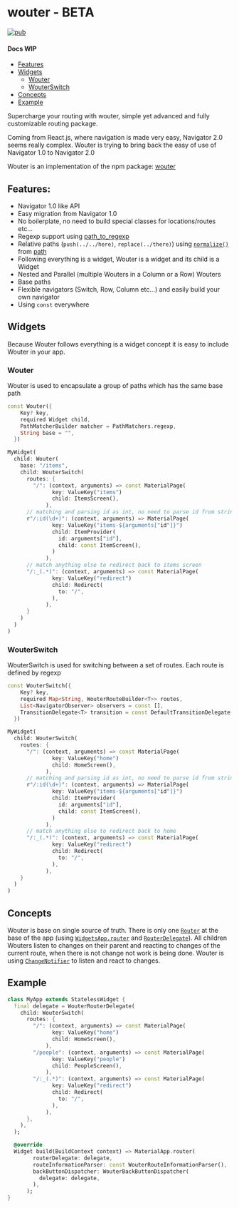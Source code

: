 # wouter - BETA

<a href="https://pub.dev/packages/wouter"><img src="https://img.shields.io/pub/v/wouter.svg" alt="pub"></a>

#### Docs WIP

- [Features](#features)
- [Widgets](#widgets)
  - [Wouter](#wouter)
  - [WouterSwitch](#wouterswitch)
- [Concepts](#concepts)
- [Example](#example)

Supercharge your routing with wouter, simple yet advanced and fully customizable routing package.

Coming from React.js, where navigation is made very easy, Navigator 2.0 seems really complex.
Wouter is trying to bring back the easy of use of Navigator 1.0 to Navigator 2.0

Wouter is an implementation of the npm package: [wouter](https://www.npmjs.com/package/wouter)

## Features:
- Navigator 1.0 like API
- Easy migration from Navigator 1.0
- No boilerplate, no need to build special classes for locations/routes etc...
- Regexp support using [path_to_regexp](https://pub.dev/packages/path_to_regexp)
- Relative paths (```push(../../here)```, ```replace(../there)```) using [```normalize()```](https://pub.dev/documentation/path/latest/path/normalize.html) from [path](https://pub.dev/packages/path)
- Following everything is a widget, Wouter is a widget and its child is a Widget
- Nested and Parallel (multiple Wouters in a Column or a Row) Wouters
- Base paths
- Flexible navigators (Switch, Row, Column etc...) and easily build your own navigator
- Using ```const``` everywhere

## Widgets

Because Wouter follows everything is a widget concept it is easy to include Wouter in your app.

### Wouter

Wouter is used to encapsulate a group of paths which has the same base path

```dart
const Wouter({
    Key? key,
    required Widget child,
    PathMatcherBuilder matcher = PathMatchers.regexp,
    String base = "",
  })
```

```dart
MyWidget(
  child: Wouter(
    base: "/items",
    child: WouterSwitch(
      routes: {
        "/": (context, arguments) => const MaterialPage(
              key: ValueKey("items")
              child: ItemsScreen(),
            ),
      // matching and parsing id as int, no need to parse id from string to int later
      r"/:id(\d+)": (context, arguments) => MaterialPage(
              key: ValueKey("items-${arguments["id"]}")
              child: ItemProvider(
                id: arguments["id"],
                child: const ItemScreen(),
              )
            ),
      // match anything else to redirect back to items screen
      "/:_(.*)": (context, arguments) => const MaterialPage(
              key: ValueKey("redirect")
              child: Redirect(
                to: "/",
              ),
            ),  
      }
    )
  )
)
```

### WouterSwitch

WouterSwitch is used for switching between a set of routes. Each route is defined by regexp

```dart
const WouterSwitch({
    Key? key,
    required Map<String, WouterRouteBuilder<T>> routes,
    List<NavigatorObserver> observers = const [],
    TransitionDelegate<T> transition = const DefaultTransitionDelegate(),
  })
```

```dart
MyWidget(
  child: WouterSwitch(
    routes: {
      "/": (context, arguments) => const MaterialPage(
              key: ValueKey("home")
              child: HomeScreen(),
            ),
      // matching and parsing id as int, no need to parse id from string to int later
      r"/:id(\d+)": (context, arguments) => MaterialPage(
              key: ValueKey("items-${arguments["id"]}")
              child: ItemProvider(
                id: arguments["id"],
                child: const ItemScreen(),
              )
            ),
      // match anything else to redirect back to home
      "/:_(.*)": (context, arguments) => const MaterialPage(
              key: ValueKey("redirect")
              child: Redirect(
                to: "/",
              ),
            ),     
    }
  )
)
```

## Concepts

Wouter is base on single source of truth. There is only one [```Router```](https://api.flutter.dev/flutter/widgets/Router-class.html) at the base of the app (using [```WidgetsApp.router```](https://api.flutter.dev/flutter/widgets/WidgetsApp/WidgetsApp.router.html) and [```RouterDelegate```](https://api.flutter.dev/flutter/widgets/RouterDelegate-class.html)). All children Wouters listen to changes on their parent and reacting to changes of the current route, when there is not change not work is being done.
Wouter is using [```ChangeNotifier```](https://api.flutter.dev/flutter/foundation/ChangeNotifier-class.html) to listen and react to changes.

## Example

```dart
class MyApp extends StatelessWidget {
  final delegate = WouterRouterDelegate(
    child: WouterSwitch(
      routes: {
        "/": (context, arguments) => const MaterialPage(
              key: ValueKey("home")
              child: HomeScreen(),
            ),
        "/people": (context, arguments) => const MaterialPage(
              key: ValueKey("people")
              child: PeopleScreen(),
            ),
        "/:_(.*)": (context, arguments) => const MaterialPage(
              key: ValueKey("redirect")
              child: Redirect(
                to: "/",
              ),
            ),
      },
    ),
  );

  @override
  Widget build(BuildContext context) => MaterialApp.router(
        routerDelegate: delegate,
        routeInformationParser: const WouterRouteInformationParser(),
        backButtonDispatcher: WouterBackButtonDispatcher(
          delegate: delegate,
        ),
      );
}
```
